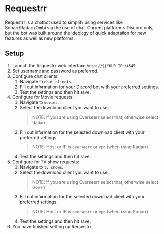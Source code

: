 # Requestrr

Requestrr is a chatbot used to simplify using services like Sonarr/Radarr/Ombi via the use of chat. Current platform is Discord only, but the bot was built around the ideology of quick adaptation for new features as well as new platforms.

## Setup

1. Launch the Requestrr web interface `http://${YOUR_IP}:4545`.
2. Set username and password as preferred.
3. Configure chat clients:
   1. Navigate to `chat clients`.
   2. Fill out information for your Discord bot with your preferred settings.
   3. Test the settings and then hit save.
4. Configure for Movie requests:
   1. Navigate to `movies`.
   2. Select the download client you want to use.
      > NOTE: if you are using Overseerr select that, otherwise select Radarr.
   3. Fill out information for the selected download client with your preferred settings.
      > NOTE: Host or IP is `overseerr` or `vpn` (when using Radarr).
   4. Test the settings and then hit save.
5. Configure for TV show requests:
   1. Navigate to `tv shows`.
   2. Select the download client you want to use.
      > NOTE: if you are using Overseerr select that, otherwise select Sonarr.
   3. Fill out information for the selected download client with your preferred settings.
      > NOTE: Host or IP is `overseerr` or `vpn` (when using Sonarr).
   4. Test the settings and then hit save.
6. You have finished setting up Requestrr.
